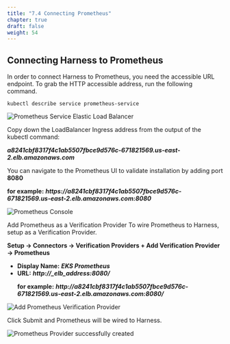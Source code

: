 ```yaml
---
title: "7.4 Connecting Prometheus"
chapter: true
draft: false
weight: 54
---
```


## Connecting Harness to Prometheus

In order to connect Harness to Prometheus, you need the accessible URL endpoint. To grab the HTTP accessible address, run the following command.

    kubectl describe service prometheus-service

![Prometheus Service Elastic Load Balancer](/images/prometheus_elb.png)

Copy down the LoadBalancer Ingress address from the output of the kubectl command:</p>
***a8241cbf8317f4c1ab5507fbce9d576c-671821569.us-east-2.elb.amazonaws.com***

You can navigate to the Prometheus UI to validate installation by adding port **8080** </p>
**for example:** ***https\://a8241cbf8317f4c1ab5507fbce9d576c-671821569.us-east-2.elb.amazonaws.com:8080***

![Prometheus Console](/images/prometheus_console.png)

Add Prometheus as a Verification Provider
To wire Prometheus to Harness, setup as a Verification Provider. 

**Setup -> Connectors -> Verification Providers + Add Verification Provider -> Prometheus**

* **Display Name:** ***EKS Prometheus***
* **URL:** ***http\://_elb_address:8080/*** </p>
**for example:** ***http\://a8241cbf8317f4c1ab5507fbce9d576c-671821569.us-east-2.elb.amazonaws.com:8080/***

![Add Prometheus Verification Provider](/images/prometheus_provider.png)

Click Submit and Prometheus will be wired to Harness.

![Prometheus Provider successfully created ](/images/prometheus_provider_completed.png)
